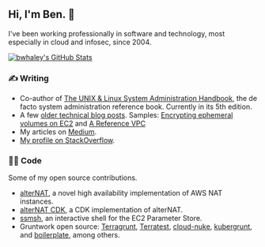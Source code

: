 ## Hi, I'm Ben. 🤝

I've been working professionally in software and technology, most especially in cloud and infosec, since 2004.

[![bwhaley's GitHub Stats](https://github-readme-stats.vercel.app/api?username=bwhaley&count_private=true&show_icons=true)](https://github.com/bwhaley)

### ✍️ Writing
- Co-author of [The UNIX & Linux System Administration Handbook](https://admin.com), the de facto system administration reference book. Currently in its 5th edition.
- A few [older technical blog posts](https://whaletech.co/archive/index.html). Samples: [Encrypting ephemeral volumes on EC2](https://whaletech.co/2016/04/07/encryption-ephemeral-volumes-with-kms.html) and [A Reference VPC](https://whaletech.co/2014/10/02/reference-vpc-architecture.html)
- My articles on [Medium](https://medium.com/@benwhaley).
- [My profile on StackOverflow](https://stackoverflow.com/users/2430241/ben-whaley).

### 👨‍💻 Code
Some of my open source contributions.
- [alterNAT](https://github.com/1debit/alternat), a novel high availability implementation of AWS NAT instances.
- [alterNAT CDK](https://github.com/cdk-community/alternat), a CDK implementation of alterNAT.
- [ssmsh](https://github.com/bwhaley/ssmsh), an interactive shell for the EC2 Parameter Store.
- Gruntwork open source: [Terragrunt](https://terragrunt.gruntwork.io/), [Terratest](https://terratest.gruntwork.io/), [cloud-nuke](https://github.com/gruntwork-io/cloud-nuke), [kubergrunt](https://github.com/gruntwork-io/kubergrunt), and [boilerplate](https://github.com/gruntwork-io/boilerplate), among others.


